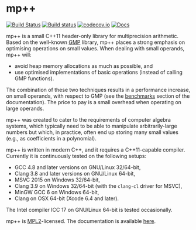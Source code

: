 # mp++
[![Build Status](https://travis-ci.org/bluescarni/mppp.svg?branch=master)](https://travis-ci.org/bluescarni/mppp)
[![Build status](https://ci.appveyor.com/api/projects/status/github/bluescarni/mppp?branch=master&svg=true)](https://ci.appveyor.com/project/bluescarni/mppp)
[![codecov.io](https://codecov.io/github/bluescarni/mppp/coverage.svg?branch=master)](https://codecov.io/github/bluescarni/mppp?branch=master)
[![Docs](https://readthedocs.org/projects/pip/badge/?version=latest)](http://bluescarni.github.io/mppp/)

mp++ is a small C++11 header-only library for multiprecision arithmetic. Based
on the well-known [GMP](http://www.gmplib.org>) library, mp++ places a strong emphasis on optimising
operations on small values. When dealing with small operands, mp++ will:

* avoid heap memory allocations as much as possible, and
* use optimised implementations of basic operations (instead of calling GMP functions).

The combination of these two techniques results in a performance increase, on small operands,
with respect to GMP (see the [benchmarks](https://bluescarni.github.io/mppp/benchmarks.html) section of the
documentation). The price to pay is a small overhead when operating on large operands.

mp++ was created to cater to the requirements of computer algebra systems, which typically need to be able
to manipulate arbitrarily-large numbers but which, in practice, often end up storing many small values
(e.g., as coefficients in a polynomial).

mp++ is written in modern C++, and it requires a C++11-capable compiler. Currently it is continuously tested
on the following setups:

* GCC 4.8 and later versions on GNU/Linux 32/64-bit,
* Clang 3.8 and later versions on GNU/Linux 64-bit,
* MSVC 2015 on Windows 32/64-bit,
* Clang 3.9 on Windows 32/64-bit (with the ``clang-cl`` driver for MSVC),
* MinGW GCC 6 on Windows 64-bit,
* Clang on OSX 64-bit (Xcode 6.4 and later).

The Intel compiler ICC 17 on GNU/Linux 64-bit is tested occasionally.

mp++ is [MPL2](https://www.mozilla.org/en-US/MPL/2.0/FAQ/)-licensed. The documentation is available
[here](https://bluescarni.github.io/mppp/).
